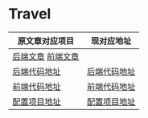 # Travel




|  原文章对应项目   | 现对应地址  |
|  ----  | ----  |
| [后端文章](https://jeroendruwe.be/microservices-with-spring-boot/) [前端文章](https://jeroendruwe.be/travel-example-vue-js-single-page-app/)|  |
| [后端代码地址](https://github.com/Jdruwe/travel/tree/develop)  | [后端代码地址](https://github.com/cheese8/travel) |
| [前端代码地址](https://github.com/Jdruwe/travel-vue)  | [前端代码地址](https://github.com/cheese8/travel-vue) |
| [配置项目地址](https://github.com/Jdruwe/travel-config)  | [配置项目地址](https://github.com/cheese8/travel-config) |


